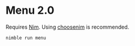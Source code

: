 # Menu 2.0

Requires [Nim](https://nim-lang.org/install_unix.html).
Using [choosenim](https://github.com/dom96/choosenim#choosenim) is recommended.

```
nimble run menu
```
